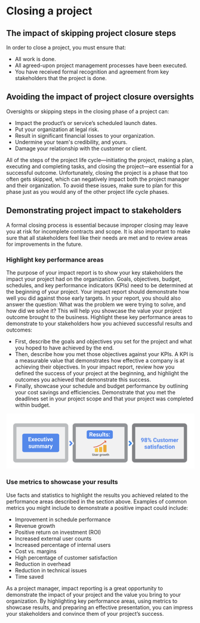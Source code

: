 # Closing a project

## The impact of skipping project closure steps
In order to close a project, you must ensure that:
- All work is done.
- All agreed-upon project management processes have been executed.
- You have received formal recognition and agreement from key stakeholders that the project is done.

## Avoiding the impact of project closure oversights
Oversights or skipping steps in the closing phase of a project can:
- Impact the product’s or service’s scheduled launch dates.
- Put your organization at legal risk.
- Result in significant financial losses to your organization.
- Undermine your team's credibility, and yours.
- Damage your relationship with the customer or client.

All of the steps of the project life cycle—initiating the project, making a plan, executing and completing tasks, and closing the project—are essential for a successful outcome. Unfortunately, closing the project is a phase that too often gets skipped, which can negatively impact both the project manager and their organization. To avoid these issues, make sure to plan for this phase just as you would any of the other project life cycle phases.

## Demonstrating project impact to stakeholders
A formal closing process is essential because improper closing may leave you at risk for incomplete contracts and scope. It is also important to make sure that all stakeholders feel like their needs are met and to review areas for improvements in the future.

### Highlight key performance areas
The purpose of your impact report is to show your key stakeholders the impact your project had on the organization. Goals, objectives, budget, schedules, and key performance indicators (KPIs) need to be determined at the beginning of your project. Your impact report should demonstrate how well you did against those early targets. In your report, you should also answer the question: What was the problem we were trying to solve, and how did we solve it? This will help you showcase the value your project outcome brought to the business. Highlight these key performance areas to demonstrate to your stakeholders how you achieved successful results and outcomes:
- First, describe the goals and objectives you set for the project and what you hoped to have achieved by the end. 
- Then, describe how you met those objectives against your KPIs. A KPI is a measurable value that demonstrates how effective a company is at achieving their objectives. In your impact report, review how you defined the success of your project at the beginning, and highlight the outcomes you achieved that demonstrate this success.
- Finally, showcase your schedule and budget performance by outlining your cost savings and efficiencies. Demonstrate that you met the deadlines set in your project scope and that your project was completed within budget.

![](imgs/pic12.png)

### Use metrics to showcase your results
Use facts and statistics to highlight the results you achieved related to the performance areas described in the section above. Examples of common metrics you might include to demonstrate a positive impact could include: 
- Improvement in schedule performance
- Revenue growth
- Positive return on investment (ROI)
- Increased external user counts
- Increased percentage of internal users 
- Cost vs. margins
- High percentage of customer satisfaction 
- Reduction in overhead
- Reduction in technical issues
- Time saved

As a project manager, impact reporting is a great opportunity to demonstrate the impact of your project and the value you bring to your organization. By highlighting key performance areas, using metrics to showcase results, and preparing an effective presentation, you can impress your stakeholders and convince them of your project’s success.




